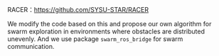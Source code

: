 RACER：https://github.com/SYSU-STAR/RACER

We modify the code based on this and propose our own algorithm for swarm exploration in environments where obstacles are distributed unevenly. And we use package `swarm_ros_bridge` for swarm communication.
